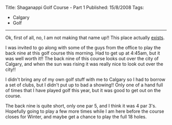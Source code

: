 Title: Shaganappi Golf Course - Part 1
Published: 15/8/2008
Tags:
- Calgary
- Golf
---

Ok, first of all, no, I am not making that name up!! This place actually [exists](http://www.golf-courses.ca/detail-golf-course-7228.html).

I was invited to go along with some of the guys from the office to play the back nine at this golf course this morning. Had to get up at 4:45am, but it was well worth it!! The back nine of this course looks out over the city of Calgary, and when the sun was rising it was really nice to look out over the city!!

I didn't bring any of my own golf stuff with me to Calgary so I had to borrow a set of clubs, but I didn't put up to bad a showing!! Only one of a hand full of times that I have played golf this year, but it was good to get out on the course.

The back nine is quite short, only one par 5, and I think it was 4 par 3's. Hopefully going to play a few more times while I am here before the course closes for Winter, and maybe get a chance to play the full 18 holes.
